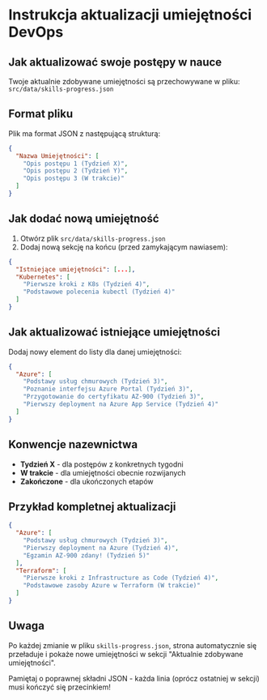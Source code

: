 # Instrukcja aktualizacji umiejętności DevOps

## Jak aktualizować swoje postępy w nauce

Twoje aktualnie zdobywane umiejętności są przechowywane w pliku:
`src/data/skills-progress.json`

## Format pliku

Plik ma format JSON z następującą strukturą:

```json
{
  "Nazwa Umiejętności": [
    "Opis postępu 1 (Tydzień X)",
    "Opis postępu 2 (Tydzień Y)",
    "Opis postępu 3 (W trakcie)"
  ]
}
```

## Jak dodać nową umiejętność

1. Otwórz plik `src/data/skills-progress.json`
2. Dodaj nową sekcję na końcu (przed zamykającym nawiasem):

```json
{
  "Istniejące umiejętności": [...],
  "Kubernetes": [
    "Pierwsze kroki z K8s (Tydzień 4)",
    "Podstawowe polecenia kubectl (Tydzień 4)"
  ]
}
```

## Jak aktualizować istniejące umiejętności

Dodaj nowy element do listy dla danej umiejętności:

```json
{
  "Azure": [
    "Podstawy usług chmurowych (Tydzień 3)",
    "Poznanie interfejsu Azure Portal (Tydzień 3)",
    "Przygotowanie do certyfikatu AZ-900 (Tydzień 3)",
    "Pierwszy deployment na Azure App Service (Tydzień 4)"
  ]
}
```

## Konwencje nazewnictwa

- **Tydzień X** - dla postępów z konkretnych tygodni
- **W trakcie** - dla umiejętności obecnie rozwijanych
- **Zakończone** - dla ukończonych etapów

## Przykład kompletnej aktualizacji

```json
{
  "Azure": [
    "Podstawy usług chmurowych (Tydzień 3)",
    "Pierwszy deployment na Azure (Tydzień 4)",
    "Egzamin AZ-900 zdany! (Tydzień 5)"
  ],
  "Terraform": [
    "Pierwsze kroki z Infrastructure as Code (Tydzień 4)",
    "Podstawowe zasoby Azure w Terraform (W trakcie)"
  ]
}
```

## Uwaga

Po każdej zmianie w pliku `skills-progress.json`, strona automatycznie się przeładuje i pokaże nowe umiejętności w sekcji "Aktualnie zdobywane umiejętności".

Pamiętaj o poprawnej składni JSON - każda linia (oprócz ostatniej w sekcji) musi kończyć się przecinkiem!
